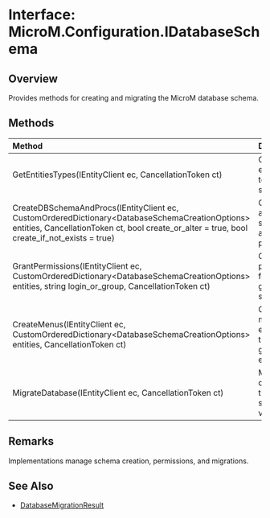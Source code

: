 # Interface: MicroM.Configuration.IDatabaseSchema

## Overview
Provides methods for creating and migrating the MicroM database schema.

## Methods
| Method | Description |
|:------------|:-------------|
| GetEntitiesTypes(IEntityClient ec, CancellationToken ct) | Get the entity types to build the schema for. |
| CreateDBSchemaAndProcs(IEntityClient ec, CustomOrderedDictionary<DatabaseSchemaCreationOptions<EntityBase>> entities, CancellationToken ct, bool create_or_alter = true, bool create_if_not_exists = true) | Create or alter schema and stored procedures. |
| GrantPermissions(IEntityClient ec, CustomOrderedDictionary<DatabaseSchemaCreationOptions<EntityBase>> entities, string login_or_group, CancellationToken ct) | Grant permissions for the generated schema. |
| CreateMenus(IEntityClient ec, CustomOrderedDictionary<DatabaseSchemaCreationOptions<EntityBase>> entities, CancellationToken ct) | Create menu entries for the generated entities. |
| MigrateDatabase(IEntityClient ec, CancellationToken ct) | Migrate the database to the latest schema version. |

## Remarks
Implementations manage schema creation, permissions, and migrations.

## See Also
- [DatabaseMigrationResult](DatabaseMigrationResult.md)
